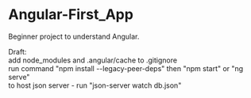 # Angular-First_App
Beginner project to understand Angular.


Draft: \
add node_modules and .angular/cache to .gitignore \
run command "npm install --legacy-peer-deps" then "npm start" or "ng serve" \
to host json server - run "json-server watch db.json"
